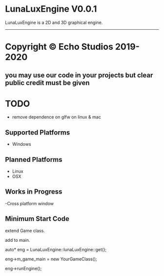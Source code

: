 # LunaLuxEngine V0.0.1
LunaLuxEngine is a 2D and 3D graphical engine.

----------------------------------------------------------------------------------------------
# Copyright © Echo Studios 2019-2020

you may use our code in your projects but clear public credit must be given
----------------------------------------------------------------------------------------------
# TODO
- remove dependence on glfw on linux & mac

Supported Platforms
-----------------------------------------------------------------------------------------------
 - Windows

Planned Platforms
-----------------------------------------------------------------------------------------------
 - Linux
 - OSX

Works in Progress
------------------------------------------------------------------------------------------------
-Cross platform window

Minimum Start Code
------------------------------------------------------------------------------------------------
extend Game class.

add 	to main.

auto* eng = LunaLuxEngine::lunaLuxEngine::get();

eng->m_game_main = new YourGameClass();

eng->runEngine();
